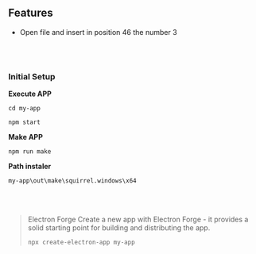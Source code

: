 ## Features
- Open file and insert in position 46 the number 3
<br>
<br>

### Initial Setup

**Execute APP**

`cd my-app`

`npm start`

**Make APP**

`npm run make`

**Path instaler**

`my-app\out\make\squirrel.windows\x64`



<br>
<br>

> Electron Forge
> Create a new app with Electron Forge - it provides a solid starting point for building and distributing the app.
>
>`npx create-electron-app my-app`
